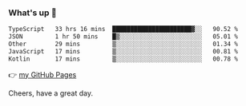 ### What's up 👋

<!--START_SECTION:waka-->

```txt
TypeScript   33 hrs 16 mins  ██████████████████████▓░░   90.52 %
JSON         1 hr 50 mins    █▒░░░░░░░░░░░░░░░░░░░░░░░   05.01 %
Other        29 mins         ▒░░░░░░░░░░░░░░░░░░░░░░░░   01.34 %
JavaScript   17 mins         ▒░░░░░░░░░░░░░░░░░░░░░░░░   00.81 %
Kotlin       17 mins         ▒░░░░░░░░░░░░░░░░░░░░░░░░   00.78 %
```

<!--END_SECTION:waka-->

👉 [my GitHub Pages](https://ykzhukian.github.io)

Cheers, have a great day.

